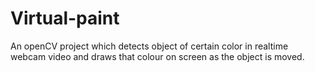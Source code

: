 # Virtual-paint

An openCV project which detects object of certain color in realtime webcam video and draws that colour on screen as the object is moved.
